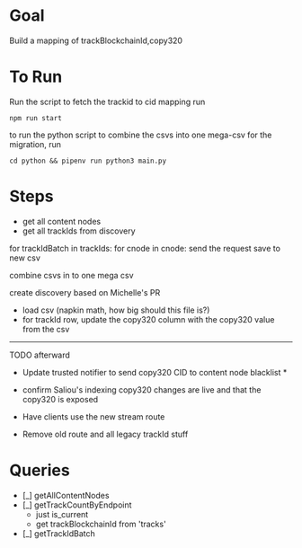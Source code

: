 

# Goal 

Build a mapping of trackBlockchainId,copy320

# To Run

Run the script to fetch the trackid to cid mapping run
```
npm run start
```

to run the python script to combine the csvs into one mega-csv for the migration, run
```
cd python && pipenv run python3 main.py
```

# Steps

* get all content nodes
* get all trackIds from discovery

for trackIdBatch in trackIds:
    for cnode in cnode:
        send the request
        save to new csv

combine csvs in to one mega csv

create discovery based on Michelle's PR
* load csv (napkin math, how big should this file is?)
* for trackId row, update the copy320 column with the copy320 value from the csv


---------

TODO afterward

* Update trusted notifier to send copy320 CID to content node blacklist
    * 
* confirm Saliou's indexing copy320 changes are live and that the copy320 is exposed
* Have clients use the new stream route

* Remove old route and all legacy trackId stuff

    
# Queries

- [_] getAllContentNodes
- [_] getTrackCountByEndpoint
    * just is_current
    * get trackBlockchainId from 'tracks'
- [_] getTrackIdBatch